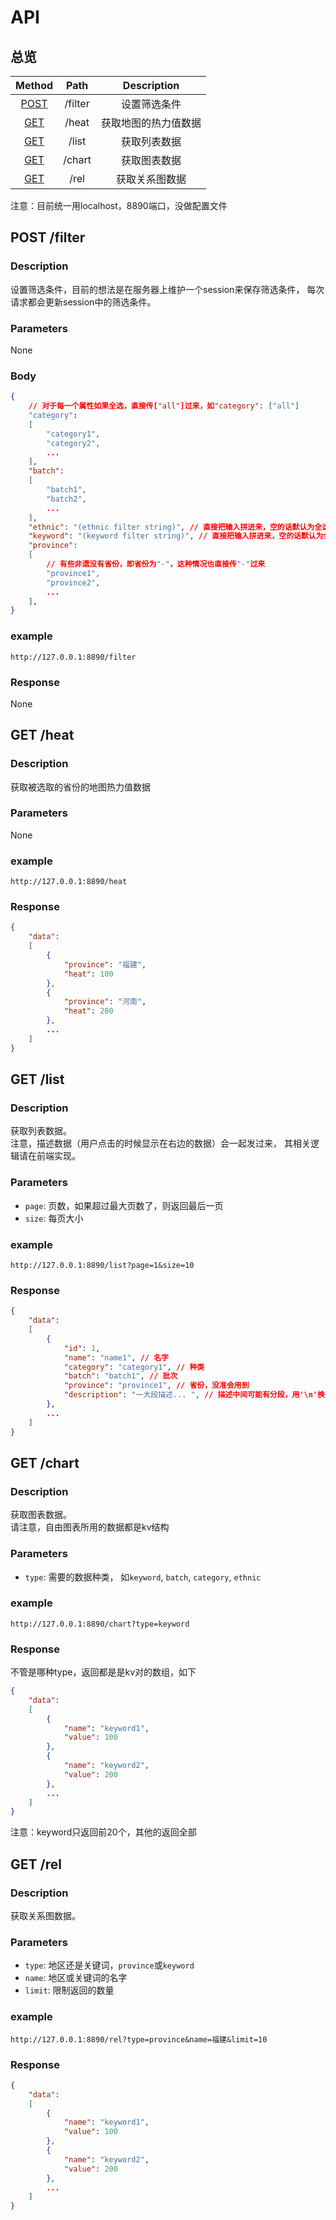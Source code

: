# API
## 总览

|        Method        |  Path   |     Description      |
| :------------------: | :-----: | :------------------: |
| [POST](#post-filter) | /filter |     设置筛选条件     |
|   [GET](#get-heat)   |  /heat  | 获取地图的热力值数据 |
|   [GET](#get-list)   |  /list  |     获取列表数据     |
|  [GET](#get-chart)   | /chart  |     获取图表数据     |
|   [GET](#get-rel)    |  /rel   |    获取关系图数据    |

注意：目前统一用localhost，8890端口，没做配置文件

  
## POST /filter
### Description  
设置筛选条件，目前的想法是在服务器上维护一个session来保存筛选条件，
每次请求都会更新session中的筛选条件。
### Parameters  
None
### Body
```json  
{
    // 对于每一个属性如果全选，直接传["all"]过来，如"category": ["all"]
    "category":
    [
        "category1",
        "category2",
        ...
    ],
    "batch":
    [
        "batch1",
        "batch2",
        ...
    ],
    "ethnic": "(ethnic filter string)", // 直接把输入拼进来，空的话默认为全选
    "keyword": "(keyword filter string)", // 直接把输入拼进来，空的话默认为全选
    "province":
    [
        // 有些非遗没有省份，即省份为"-"，这种情况也直接传"-"过来
        "province1",
        "province2",
        ...
    ],
}
```
### example
`http://127.0.0.1:8890/filter`
### Response  
None

## GET /heat
### Description
获取被选取的省份的地图热力值数据
### Parameters
None
### example
`http://127.0.0.1:8890/heat`
### Response
```json
{
    "data":
    [
        {
            "province": "福建",
            "heat": 100
        },
        {
            "province": "河南",
            "heat": 200
        },
        ...
    ]
}
```

## GET /list
### Description
获取列表数据。  
注意，描述数据（用户点击的时候显示在右边的数据）会一起发过来，
其相关逻辑请在前端实现。
### Parameters
- `page`: 页数，如果超过最大页数了，则返回最后一页
- `size`: 每页大小
### example
`http://127.0.0.1:8890/list?page=1&size=10`
### Response
```json
{
    "data":
    [
        {
            "id": 1,
            "name": "name1", // 名字
            "category": "category1", // 种类
            "batch": "batch1", // 批次
            "province": "province1", // 省份，没准会用到
            "description": "一大段描述... ", // 描述中间可能有分段，用'\n'换行符表示
        },
        ...
    ]
}
```

## GET /chart
### Description
获取图表数据。  
请注意，自由图表所用的数据都是kv结构
### Parameters
- `type`: 需要的数据种类，
    如`keyword`, `batch`, `category`, `ethnic`
### example
`http://127.0.0.1:8890/chart?type=keyword`
### Response
不管是哪种type，返回都是是kv对的数组，如下
```json
{
    "data":
    [
        {
            "name": "keyword1",
            "value": 100
        },
        {
            "name": "keyword2",
            "value": 200
        },
        ...
    ]
}
```
注意：keyword只返回前20个，其他的返回全部

## GET /rel
### Description
获取关系图数据。
### Parameters
- `type`: 地区还是关键词，`province`或`keyword`
- `name`: 地区或关键词的名字
- `limit`: 限制返回的数量
### example
`http://127.0.0.1:8890/rel?type=province&name=福建&limit=10`
### Response
```json
{
    "data":
    [
        {
            "name": "keyword1",
            "value": 100
        },
        {
            "name": "keyword2",
            "value": 200
        },
        ...
    ]
}
```